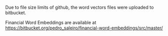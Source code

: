 
Due to file size limits of github, the word vectors files were uploaded to bitbucket.

Financial Word Embeddings are available at https://bitbucket.org/pedro_saleiro/financial-word-embeddings/src/master/

